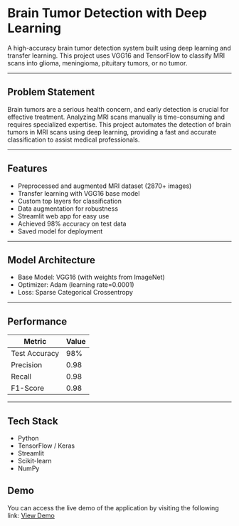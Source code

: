 # Brain Tumor Detection with Deep Learning

A high-accuracy brain tumor detection system built using deep learning and transfer learning. This project uses VGG16 and TensorFlow to classify MRI scans into glioma, meningioma, pituitary tumors, or no tumor.

---

## Problem Statement

Brain tumors are a serious health concern, and early detection is crucial for effective treatment. Analyzing MRI scans manually is time-consuming and requires specialized expertise. This project automates the detection of brain tumors in MRI scans using deep learning, providing a fast and accurate classification to assist medical professionals.

---

## Features

- Preprocessed and augmented MRI dataset (2870+ images)
- Transfer learning with VGG16 base model
- Custom top layers for classification
- Data augmentation for robustness
- Streamlit web app for easy use
- Achieved 98% accuracy on test data
- Saved model for deployment

---

## Model Architecture

- Base Model: VGG16 (with weights from ImageNet)
- Optimizer: Adam (learning rate=0.0001)
- Loss: Sparse Categorical Crossentropy

---

## Performance

| Metric           | Value | 
|----------------|----------|
| Test Accuracy	   | 98%   | 
| Precision   | 0.98   |
| Recall | 0.98 | 
| F1-Score	   | 0.98   | 

---

## Tech Stack
- Python
- TensorFlow / Keras
- Streamlit
- Scikit-learn
- NumPy

## Demo
You can access the live demo of the application by visiting the following link:
[View Demo](https://braintumordetectionjatinwig.streamlit.app/)

